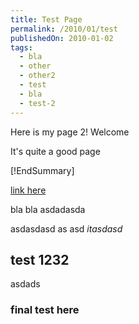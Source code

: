 ```yaml
---
title: Test Page
permalink: /2010/01/test
publishedOn: 2010-01-02
tags:
  - bla
  - other
  - other2
  - test
  - bla
  - test-2
---
```


Here is my page 2! Welcome

It's quite a good page

[!EndSummary]

[link here](http://google.com)

bla bla
asdadasda

asdasdasd
as
asd
_itasdasd_ 

## test 1232

asdads

### final test here
